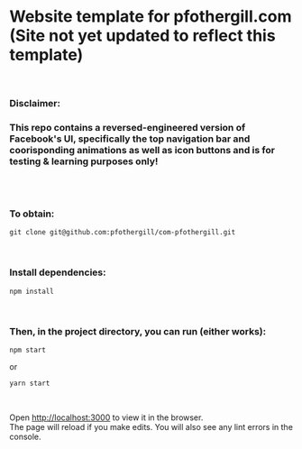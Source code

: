 # Website template for pfothergill.com (Site not yet updated to reflect this template)

<br />

### **Disclaimer**:

### This repo contains a reversed-engineered version of Facebook's UI, specifically the top navigation bar and coorisponding animations as well as icon buttons and is for testing & learning purposes only!

<br />
<br />

### To obtain:

```
git clone git@github.com:pfothergill/com-pfothergill.git
```

<br />

### Install dependencies:

```
npm install
```

<br />

### Then, in the project directory, you can run (either works):

```
npm start
```

or

```
yarn start
```

<br />

Open [http://localhost:3000](http://localhost:3000) to view it in the browser.\
The page will reload if you make edits.
You will also see any lint errors in the console.
